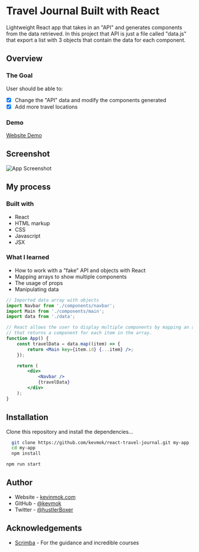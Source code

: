 # Travel Journal Built with React

Lightweight React app that takes in an "API" and generates components from the data retrieved.
In this project that API is just a file called "data.js" that export a list with 3 objects that contain the data for each component.

## Overview

### The Goal

User should be able to:

-   [x] Change the "API" data and modify the components generated
-   [x] Add more travel locations

### Demo

[Website Demo](https://react-travel-journal.vercel.app/)

## Screenshot

![App Screenshot](https://i.imgur.com/2AIplBD.jpg)

## My process

### Built with

-   React
-   HTML markup
-   CSS
-   Javascript
-   JSX

### What I learned

-   How to work with a "fake" API and objects with React
-   Mapping arrays to show multiple components
-   The usage of props
-   Manipulating data

```jsx
// Imported data array with objects
import Navbar from './components/navbar';
import Main from './components/main';
import data from './data';

// React allows the user to display multiple components by mapping an array
// that returns a component for each item in the array.
function App() {
    const travelData = data.map((item) => {
        return <Main key={item.id} {...item} />;
    });

    return (
        <div>
            <Navbar />
            {travelData}
        </div>
    );
}
```

## Installation

Clone this repository and install the dependencies...

```bash
  git clone https://github.com/kevmok/react-travel-journal.git my-app
  cd my-app
  npm install
```

```bash
npm run start
```

## Author

-   Website - [kevinmok.com](https://kevinmok.com)
-   GitHub - [@kevmok](https://www.github.com/Kevmok)
-   Twitter - [@hustlerBoxer](https://twitter.com/hustlerBoxer)

## Acknowledgements

-   [Scrimba](https://scrimba.com) - For the guidance and incredible courses
